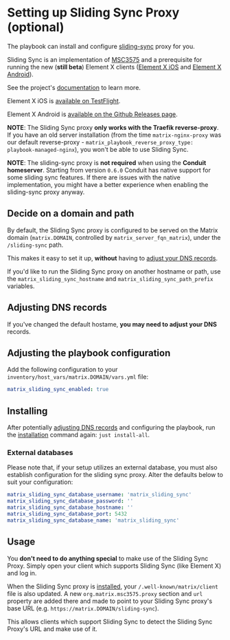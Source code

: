 # Setting up Sliding Sync Proxy (optional)

The playbook can install and configure [sliding-sync](https://github.com/matrix-org/sliding-sync) proxy for you.

Sliding Sync is an implementation of [MSC3575](https://github.com/matrix-org/matrix-spec-proposals/blob/kegan/sync-v3/proposals/3575-sync.md) and a prerequisite for running the new (**still beta**) Element X clients ([Element X iOS](https://github.com/element-hq/element-x-ios) and [Element X Android](https://github.com/element-hq/element-x-android)).

See the project's [documentation](https://github.com/matrix-org/sliding-sync) to learn more.

Element X iOS is [available on TestFlight](https://testflight.apple.com/join/uZbeZCOi).

Element X Android is [available on the Github Releases page](https://github.com/element-hq/element-x-android/releases).

**NOTE**: The Sliding Sync proxy **only works with the Traefik reverse-proxy**. If you have an old server installation (from the time `matrix-nginx-proxy` was our default reverse-proxy - `matrix_playbook_reverse_proxy_type: playbook-managed-nginx`), you won't be able to use Sliding Sync.

**NOTE**: The sliding-sync proxy is **not required** when using the **Conduit homeserver**. Starting from version `0.6.0` Conduit has native support for some sliding sync features. If there are issues with the native implementation, you might have a better experience when enabling the sliding-sync proxy anyway.

## Decide on a domain and path

By default, the Sliding Sync proxy is configured to be served on the Matrix domain (`matrix.DOMAIN`, controlled by `matrix_server_fqn_matrix`), under the `/sliding-sync` path.

This makes it easy to set it up, **without** having to [adjust your DNS records](#adjusting-dns-records).

If you'd like to run the Sliding Sync proxy on another hostname or path, use the `matrix_sliding_sync_hostname` and `matrix_sliding_sync_path_prefix` variables.


## Adjusting DNS records

If you've changed the default hostame, **you may need to adjust your DNS** records.


## Adjusting the playbook configuration

Add the following configuration to your `inventory/host_vars/matrix.DOMAIN/vars.yml` file:

```yaml
matrix_sliding_sync_enabled: true
```


## Installing

After potentially [adjusting DNS records](#adjusting-dns-records) and configuring the playbook, run the [installation](installing.md) command again: `just install-all`.

### External databases

Please note that, if your setup utilizes an external database, you must also establish configuration for the sliding sync proxy. Alter the defaults below to suit your configuration:

```yaml
matrix_sliding_sync_database_username: 'matrix_sliding_sync'
matrix_sliding_sync_database_password: ''
matrix_sliding_sync_database_hostname: ''
matrix_sliding_sync_database_port: 5432
matrix_sliding_sync_database_name: 'matrix_sliding_sync'
```

## Usage

You **don't need to do anything special** to make use of the Sliding Sync Proxy.
Simply open your client which supports Sliding Sync (like Element X) and log in.

When the Sliding Sync proxy is [installed](#installing), your `/.well-known/matrix/client` file is also updated. A new `org.matrix.msc3575.proxy` section and `url` property are added there and made to point to your Sliding Sync proxy's base URL (e.g. `https://matrix.DOMAIN/sliding-sync`).

This allows clients which support Sliding Sync to detect the Sliding Sync Proxy's URL and make use of it.
